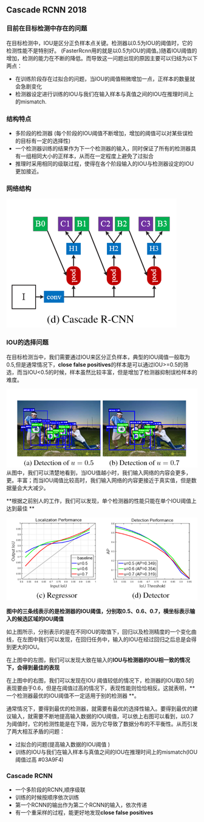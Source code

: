 
## Cascade RCNN 2018

### 目前在目标检测中存在的问题
在目标检测中，IOU是区分正负样本点关键。检测器以0.5为IOU的阈值时，它的检测性能不是特别好。 (FasterRcnn用的就是以0.5为IOU的阈值。)随着IOU阈值的增加，检测的能力在不断的降低。而导致这一问题出现的原因主要可以归结为以下两点：
* 在训练阶段存在过拟合的问题，当IOU的阈值稍微增加一点，正样本的数量就会急剧变化
* 检测器设定进行训练的IOU与我们在输入样本与真值之间的IOU在推理时间上的mismatch.

### 结构特点
* 多阶段的检测器  (每个阶段的IOU阈值不断增加，增加的阈值可以对某些误检的目标有一定的选择性)
* 一个检测器训练的结果作为下一个检测器的输入，同时保证了所有的检测器具有一组相同大小的正样本，从而在一定程度上避免了过拟合
* 推理时采用相同的级联过程，使得在各个阶段输入的IOU与检测器设定的IOU更加接近。


### 网络结构

![Cascade RCNN](./images/1584941636945.png)


### IOU的选择问题
在目标检测当中，我们需要通过IOU来区分正负样本，典型的IOU阈值一般取为0.5,但是通常情况下，**close false positives**的样本是可以通过IOU>=0.5的筛选，而当IOU<0.5的时候，样本虽然比较丰富，但是增加了检测器抑制误检样本的难度。

![IOU阈值与样本数量的关系](./images/1584942586811.png)
从图中，我们可以清楚地看到，当IOU值越小时，我们输入网络的内容会更多，更。丰富；而当IOU阈值比较高时，我们输入网络的内容更接近于真实值，但是数据量会大大减少。

**根据之前别人的工作，我们可以发现，单个检测器的性能只能在单个IOU阈值上达到最佳 **

![localization and detection performance](./images/1584943076556.png)

**图中的三条线表示的是检测器的IOU阈值，分别取0.5、0.6、0.7，横坐标表示输入的候选区域的IOU阈值**

如上图所示，分别表示的是在不同IOU的取值下，回归以及检测精度的一个变化曲线，在左图中我们可以发现，在回归任务中，输入的IOU在经过回归之后总是会得到更大的IOU。

在上图中的左图，我们可以发现大致在输入的**IOU与检测器的IOU相一致的情况下，会得到最佳的表现**

在上图中的右图，我们可以发现在IOU 阈值较低的情况下，检测器的IOU取0.5的表现要由于0.6，但是在阈值过高的情况下，表现性能则恰恰相反。这就表明，**一个检测器最优的IOU阈值不一定适用于别的检测器 **。

通常情况下，要得到最优的检测器，就需要有最优的选择性输入。要得到最优的建议输入，就需要不断地提高输入数据的IOU阈值，可以依上右图可以看到，以0.7为阈值时，它的检测性能是在下降，因为它导致了数据分布的不平衡性。从而引发了两大相互矛盾的问题：
* 过拟合的问题(提高输入数据的IOU阈值 )
* 训练的IOU与我们在输入样本与真值之间的IOU在推理时间上的mismatch(IOU阈值过高 #03A9F4)

### Cascade RCNN

* 一个多阶段的RCNN,顺序级联
* 训练的时候按顺序依次训练
* 第一个RCNN的输出作为第二个RCNN的输入，依次传递
* 有一个重采样的过程，能更好地发现**close false positives**



